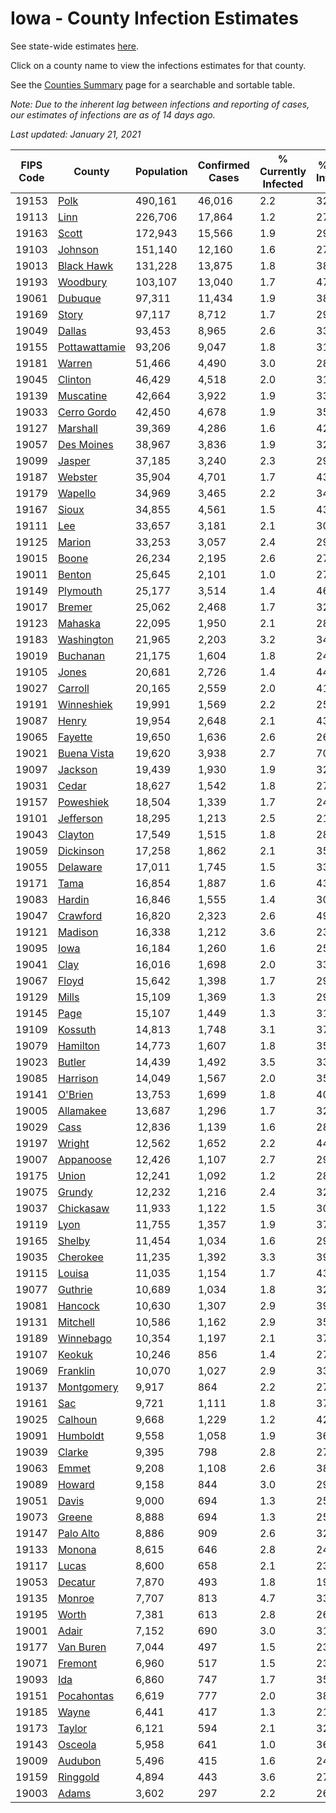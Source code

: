 # Iowa - County Infection Estimates

See state-wide estimates [here](/infections/us-ia).

Click on a county name to view the infections estimates for that county.

See the [Counties Summary](/infections/summary-counties) page for a searchable and sortable table.

*Note: Due to the inherent lag between infections and reporting of cases, our estimates of infections are as of 14 days ago.*

*Last updated: January 21, 2021*

|   FIPS Code |                         County |   Population |   Confirmed Cases |   % Currently Infected |   % Total Infected |
|-------------|--------------------------------|--------------|-------------------|------------------------|--------------------|
|       19153 |                   [Polk](polk) |      490,161 |            46,016 |                    2.2 |               32.1 |
|       19113 |                   [Linn](linn) |      226,706 |            17,864 |                    1.2 |               27.0 |
|       19163 |                 [Scott](scott) |      172,943 |            15,566 |                    1.9 |               29.5 |
|       19103 |             [Johnson](johnson) |      151,140 |            12,160 |                    1.6 |               27.7 |
|       19013 |       [Black Hawk](black-hawk) |      131,228 |            13,875 |                    1.8 |               38.2 |
|       19193 |           [Woodbury](woodbury) |      103,107 |            13,040 |                    1.7 |               47.0 |
|       19061 |             [Dubuque](dubuque) |       97,311 |            11,434 |                    1.9 |               38.6 |
|       19169 |                 [Story](story) |       97,117 |             8,712 |                    1.7 |               29.5 |
|       19049 |               [Dallas](dallas) |       93,453 |             8,965 |                    2.6 |               33.3 |
|       19155 | [Pottawattamie](pottawattamie) |       93,206 |             9,047 |                    1.8 |               31.5 |
|       19181 |               [Warren](warren) |       51,466 |             4,490 |                    3.0 |               28.0 |
|       19045 |             [Clinton](clinton) |       46,429 |             4,518 |                    2.0 |               31.9 |
|       19139 |         [Muscatine](muscatine) |       42,664 |             3,922 |                    1.9 |               33.5 |
|       19033 |     [Cerro Gordo](cerro-gordo) |       42,450 |             4,678 |                    1.9 |               35.9 |
|       19127 |           [Marshall](marshall) |       39,369 |             4,286 |                    1.6 |               42.2 |
|       19057 |       [Des Moines](des-moines) |       38,967 |             3,836 |                    1.9 |               32.1 |
|       19099 |               [Jasper](jasper) |       37,185 |             3,240 |                    2.3 |               29.9 |
|       19187 |             [Webster](webster) |       35,904 |             4,701 |                    1.7 |               43.9 |
|       19179 |             [Wapello](wapello) |       34,969 |             3,465 |                    2.2 |               34.5 |
|       19167 |                 [Sioux](sioux) |       34,855 |             4,561 |                    1.5 |               43.3 |
|       19111 |                     [Lee](lee) |       33,657 |             3,181 |                    2.1 |               30.4 |
|       19125 |               [Marion](marion) |       33,253 |             3,057 |                    2.4 |               29.6 |
|       19015 |                 [Boone](boone) |       26,234 |             2,195 |                    2.6 |               27.0 |
|       19011 |               [Benton](benton) |       25,645 |             2,101 |                    1.0 |               27.2 |
|       19149 |           [Plymouth](plymouth) |       25,177 |             3,514 |                    1.4 |               46.2 |
|       19017 |               [Bremer](bremer) |       25,062 |             2,468 |                    1.7 |               32.7 |
|       19123 |             [Mahaska](mahaska) |       22,095 |             1,950 |                    2.1 |               28.4 |
|       19183 |       [Washington](washington) |       21,965 |             2,203 |                    3.2 |               34.3 |
|       19019 |           [Buchanan](buchanan) |       21,175 |             1,604 |                    1.8 |               24.7 |
|       19105 |                 [Jones](jones) |       20,681 |             2,726 |                    1.4 |               44.1 |
|       19027 |             [Carroll](carroll) |       20,165 |             2,559 |                    2.0 |               41.0 |
|       19191 |       [Winneshiek](winneshiek) |       19,991 |             1,569 |                    2.2 |               25.2 |
|       19087 |                 [Henry](henry) |       19,954 |             2,648 |                    2.1 |               43.3 |
|       19065 |             [Fayette](fayette) |       19,650 |             1,636 |                    2.6 |               26.7 |
|       19021 |     [Buena Vista](buena-vista) |       19,620 |             3,938 |                    2.7 |               70.5 |
|       19097 |             [Jackson](jackson) |       19,439 |             1,930 |                    1.9 |               32.1 |
|       19031 |                 [Cedar](cedar) |       18,627 |             1,542 |                    1.8 |               27.1 |
|       19157 |         [Poweshiek](poweshiek) |       18,504 |             1,339 |                    1.7 |               24.7 |
|       19101 |         [Jefferson](jefferson) |       18,295 |             1,213 |                    2.5 |               21.2 |
|       19043 |             [Clayton](clayton) |       17,549 |             1,515 |                    1.8 |               28.3 |
|       19059 |         [Dickinson](dickinson) |       17,258 |             1,862 |                    2.1 |               35.2 |
|       19055 |           [Delaware](delaware) |       17,011 |             1,745 |                    1.5 |               33.2 |
|       19171 |                   [Tama](tama) |       16,854 |             1,887 |                    1.6 |               43.4 |
|       19083 |               [Hardin](hardin) |       16,846 |             1,555 |                    1.4 |               30.1 |
|       19047 |           [Crawford](crawford) |       16,820 |             2,323 |                    2.6 |               49.2 |
|       19121 |             [Madison](madison) |       16,338 |             1,212 |                    3.6 |               23.5 |
|       19095 |                   [Iowa](iowa) |       16,184 |             1,260 |                    1.6 |               25.4 |
|       19041 |                   [Clay](clay) |       16,016 |             1,698 |                    2.0 |               33.9 |
|       19067 |                 [Floyd](floyd) |       15,642 |             1,398 |                    1.7 |               29.0 |
|       19129 |                 [Mills](mills) |       15,109 |             1,369 |                    1.3 |               29.5 |
|       19145 |                   [Page](page) |       15,107 |             1,449 |                    1.3 |               31.5 |
|       19109 |             [Kossuth](kossuth) |       14,813 |             1,748 |                    3.1 |               37.1 |
|       19079 |           [Hamilton](hamilton) |       14,773 |             1,607 |                    1.8 |               35.5 |
|       19023 |               [Butler](butler) |       14,439 |             1,492 |                    3.5 |               33.3 |
|       19085 |           [Harrison](harrison) |       14,049 |             1,567 |                    2.0 |               35.6 |
|       19141 |             [O'Brien](o'brien) |       13,753 |             1,699 |                    1.8 |               40.2 |
|       19005 |         [Allamakee](allamakee) |       13,687 |             1,296 |                    1.7 |               32.9 |
|       19029 |                   [Cass](cass) |       12,836 |             1,139 |                    1.6 |               28.3 |
|       19197 |               [Wright](wright) |       12,562 |             1,652 |                    2.2 |               44.2 |
|       19007 |         [Appanoose](appanoose) |       12,426 |             1,107 |                    2.7 |               29.0 |
|       19175 |                 [Union](union) |       12,241 |             1,092 |                    1.2 |               28.9 |
|       19075 |               [Grundy](grundy) |       12,232 |             1,216 |                    2.4 |               32.3 |
|       19037 |         [Chickasaw](chickasaw) |       11,933 |             1,122 |                    1.5 |               30.4 |
|       19119 |                   [Lyon](lyon) |       11,755 |             1,357 |                    1.9 |               37.3 |
|       19165 |               [Shelby](shelby) |       11,454 |             1,034 |                    1.6 |               29.7 |
|       19035 |           [Cherokee](cherokee) |       11,235 |             1,392 |                    3.3 |               39.7 |
|       19115 |               [Louisa](louisa) |       11,035 |             1,154 |                    1.7 |               43.7 |
|       19077 |             [Guthrie](guthrie) |       10,689 |             1,034 |                    1.8 |               32.1 |
|       19081 |             [Hancock](hancock) |       10,630 |             1,307 |                    2.9 |               39.6 |
|       19131 |           [Mitchell](mitchell) |       10,586 |             1,162 |                    2.9 |               35.5 |
|       19189 |         [Winnebago](winnebago) |       10,354 |             1,197 |                    2.1 |               37.3 |
|       19107 |               [Keokuk](keokuk) |       10,246 |               856 |                    1.4 |               27.2 |
|       19069 |           [Franklin](franklin) |       10,070 |             1,027 |                    2.9 |               33.2 |
|       19137 |       [Montgomery](montgomery) |        9,917 |               864 |                    2.2 |               27.2 |
|       19161 |                     [Sac](sac) |        9,721 |             1,111 |                    1.8 |               37.2 |
|       19025 |             [Calhoun](calhoun) |        9,668 |             1,229 |                    1.2 |               42.2 |
|       19091 |           [Humboldt](humboldt) |        9,558 |             1,058 |                    1.9 |               36.5 |
|       19039 |               [Clarke](clarke) |        9,395 |               798 |                    2.8 |               27.6 |
|       19063 |                 [Emmet](emmet) |        9,208 |             1,108 |                    2.6 |               38.8 |
|       19089 |               [Howard](howard) |        9,158 |               844 |                    3.0 |               29.6 |
|       19051 |                 [Davis](davis) |        9,000 |               694 |                    1.3 |               25.1 |
|       19073 |               [Greene](greene) |        8,888 |               694 |                    1.3 |               25.7 |
|       19147 |         [Palo Alto](palo-alto) |        8,886 |               909 |                    2.6 |               32.9 |
|       19133 |               [Monona](monona) |        8,615 |               646 |                    2.8 |               24.3 |
|       19117 |                 [Lucas](lucas) |        8,600 |               658 |                    2.1 |               23.9 |
|       19053 |             [Decatur](decatur) |        7,870 |               493 |                    1.8 |               19.6 |
|       19135 |               [Monroe](monroe) |        7,707 |               813 |                    4.7 |               33.8 |
|       19195 |                 [Worth](worth) |        7,381 |               613 |                    2.8 |               26.2 |
|       19001 |                 [Adair](adair) |        7,152 |               690 |                    3.0 |               31.0 |
|       19177 |         [Van Buren](van-buren) |        7,044 |               497 |                    1.5 |               23.4 |
|       19071 |             [Fremont](fremont) |        6,960 |               517 |                    1.5 |               23.4 |
|       19093 |                     [Ida](ida) |        6,860 |               747 |                    1.7 |               35.0 |
|       19151 |       [Pocahontas](pocahontas) |        6,619 |               777 |                    2.0 |               38.6 |
|       19185 |                 [Wayne](wayne) |        6,441 |               417 |                    1.3 |               21.0 |
|       19173 |               [Taylor](taylor) |        6,121 |               594 |                    2.1 |               32.3 |
|       19143 |             [Osceola](osceola) |        5,958 |               641 |                    1.0 |               36.1 |
|       19009 |             [Audubon](audubon) |        5,496 |               415 |                    1.6 |               24.7 |
|       19159 |           [Ringgold](ringgold) |        4,894 |               443 |                    3.6 |               27.8 |
|       19003 |                 [Adams](adams) |        3,602 |               297 |                    2.2 |               26.2 |